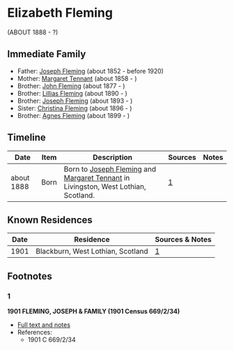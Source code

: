﻿---
layout: person
subject_key: i79236484
permalink: /people/i79236484
---

# Elizabeth Fleming
(ABOUT 1888 - ?)

## Immediate Family

* Father: [Joseph Fleming](./@57117702@-joseph-fleming-b1852-d1920.md) (about 1852 - before 1920)
* Mother: [Margaret Tennant](./@14002910@-margaret-tennant-b1858-d.md) (about 1858 - )
* Brother: [John Fleming](./@49475976@-john-fleming-b1877-d.md) (about 1877 - )
* Brother: [Lillias Fleming](./@39306088@-lillias-fleming-b1890-d.md) (about 1890 - )
* Brother: [Joseph Fleming](./@89747088@-joseph-fleming-b1893-d.md) (about 1893 - )
* Sister: [Christina Fleming](./@89446044@-christina-fleming-b1896-d.md) (about 1896 - )
* Brother: [Agnes Fleming](./@29204156@-agnes-fleming-b1899-d.md) (about 1899 - )

## Timeline

Date | Item | Description | Sources | Notes
---|---|---|---|---
about 1888 | Born | Born to [Joseph Fleming](./@57117702@-joseph-fleming-b1852-d1920.md) and [Margaret Tennant](./@14002910@-margaret-tennant-b1858-d.md) in Livingston, West Lothian, Scotland. | [1](#1) | 

## Known Residences

Date | Residence | Sources & Notes
---|---|---
1901 | Blackburn, West Lothian, Scotland | [1](#1)

## Footnotes

### 1

**1901 FLEMING, JOSEPH & FAMILY (1901 Census 669/2/34)**

* [Full text and notes](../sources/@62464591@-1901-fleming,-joseph-&-family-1901-census-669-2-34-.md)
* References: 
  * 1901 C 669/2/34


